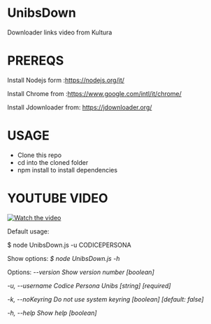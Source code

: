 # UnibsDown
Downloader links video from Kultura
# PREREQS
Install Nodejs form :https://nodejs.org/it/

Install Chrome from :https://www.google.com/intl/it/chrome/

Install Jdownloader from: https://jdownloader.org/

# USAGE
- Clone this repo
- cd into the cloned folder
- npm install to install dependencies
# YOUTUBE VIDEO
[![Watch the video](https://img.youtube.com/vi/1jzTFG8SvBI/default.jpg)](https://youtu.be/1jzTFG8SvBI)

Default usage:

$ node UnibsDown.js -u CODICEPERSONA

Show options:
*$ node UnibsDown.js -h*

Options:
  *--version             Show version number                           [boolean]*
  
  *-u, --username         Codice Persona Unibs               [string] [required]*
  
  *-k, --noKeyring        Do not use system keyring    [boolean] [default: false]*
  
  *-h, --help             Show help                                     [boolean]*
